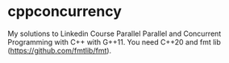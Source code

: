 # cppconcurrency
My solutions to Linkedin Course Parallel Parallel and Concurrent Programming with C++ with G++11. You need C++20 and fmt lib (https://github.com/fmtlib/fmt).
